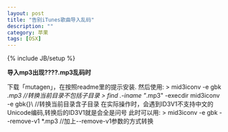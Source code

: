 ```yaml
---
layout: post
title: "告别iTunes歌曲导入乱码"
description: ""
category: 苹果
tags: [OSX]
---
```

{% include JB/setup %}
        	
  **导入mp3出现????.mp3乱码时**

下载「mutagen」，在按照readme里的提示安装.
然后使用:
	> mid3iconv -e gbk *.mp3 //转换当前目录不包括子目录
	> find .-iname "*.mp3" -execdir mid3iconv -e gbk{}\ //转换当前目录含子目录
在实际操作时，会遇到ID3V1不支持中文的Unicode编码,转换后的ID3V1就是会全是问号
此时可以用:
	> mid3iconv -e gbk --remove-v1 *.mp3 //加上--remove-v1参数的方式转换
